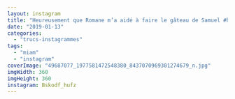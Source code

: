 ```yaml
---
layout: instagram
title: "Heureusement que Romane m’a aidé à faire le gâteau de Samuel #hum #bonanniversaire #9ans"
date: "2019-01-13"
categories: 
  - "trucs-instagrammes"
tags: 
  - "miam"
  - "instagram"
coverImage: "49687077_1977581472548380_8437070969301274679_n.jpg"
imgWidth: 360
imgHeight: 360
instagram: Bskodf_hufz
---
```

